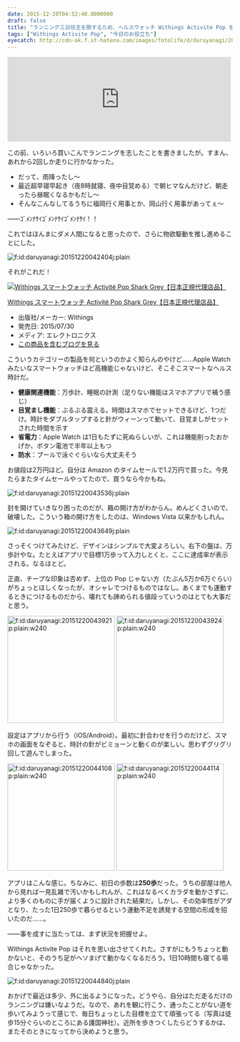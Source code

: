 ```yaml
---
date: 2015-12-20T04:52:40.0000000
draft: false
title: "ランニング三日坊主を脱するため、ヘルスウォッチ Withings Activite Pop を買った。"
tags: ["Withings Activite Pop", "今日のお役立ち"]
eyecatch: http://cdn-ak.f.st-hatena.com/images/fotolife/d/daruyanagi/20151220/20151220042404.jpg
---
```

<p><iframe src="https://hatenablog-parts.com/embed?url=https%3A%2F%2Fblog.daruyanagi.jp%2Fentry%2F2015%2F11%2F10%2F162146" title="物欲駆動でランニングを始める。 - だるろぐ" class="embed-card embed-blogcard" scrolling="no" frameborder="0" style="display: block; width: 100%; height: 190px; max-width: 500px; margin: 10px 0px;"></iframe></p><p>この前、いろいろ買いこんでランニングを志したことを書きましたが。すまん、あれから2回しか走りに行かなかった。</p>

<ul>
<li>だって、雨降ったし～</li>
<li>最近超早寝早起き（夜8時就寝、夜中目覚める）で朝ヒマなんだけど、朝走ったら昼眠くなるかもだし～</li>
<li>そんなこんなしてるうちに福岡行く用事とか、岡山行く用事があってぇ～</li>
</ul><p>――ｺﾞﾒﾝﾅｻｲｺﾞﾒﾝﾅｻｲｺﾞﾒﾝﾅｻｲ！！</p><p>これではほんまにダメ人間になると思ったので、さらに物欲駆動を推し進めることにした。</p><p><span itemscope itemtype="http://schema.org/Photograph"><img src="20151220042404.jpg" alt="f:id:daruyanagi:20151220042404j:plain" title="f:id:daruyanagi:20151220042404j:plain" class="hatena-fotolife" itemprop="image"></span></p><p>それがこれだ！</p><p><div class="hatena-asin-detail"><a href="http://www.amazon.co.jp/exec/obidos/ASIN/B010UV1M6O/bestylesnet-22/"><img src="https://images-fe.ssl-images-amazon.com/images/I/41kP4KiN2%2BL._SL160_.jpg" class="hatena-asin-detail-image" alt="Withings スマートウォッチ Activité Pop Shark Grey【日本正規代理店品】" title="Withings スマートウォッチ Activité Pop Shark Grey【日本正規代理店品】"></a><div class="hatena-asin-detail-info"><p class="hatena-asin-detail-title"><a href="http://www.amazon.co.jp/exec/obidos/ASIN/B010UV1M6O/bestylesnet-22/">Withings スマートウォッチ Activité Pop Shark Grey【日本正規代理店品】</a></p><ul><li><span class="hatena-asin-detail-label">出版社/メーカー:</span> Withings</li><li><span class="hatena-asin-detail-label">発売日:</span> 2015/07/30</li><li><span class="hatena-asin-detail-label">メディア:</span> エレクトロニクス</li><li><a href="http://d.hatena.ne.jp/asin/B010UV1M6O/bestylesnet-22" target="_blank">この商品を含むブログを見る</a></li></ul></div><div class="hatena-asin-detail-foot"></div></div></p><p>こういうカテゴリーの製品を何というのかよく知らんのやけど……Apple Watch みたいなスマートウォッチほど高機能じゃないけど、そこそこスマートなヘルス時計だ。</p>

<ul>
<li><b>健康関連機能</b>：万歩計、睡眠の計測（足りない機能はスマホアプリで補う感じ）</li>
<li><b>目覚まし機能</b>：ぶるぶる震える。時間はスマホでセットできるけど、1つだけ。時計をダブルタップすると針がウィーンって動いて、目覚ましがセットされた時間を示す</li>
<li><b>省電力</b>：Apple Watch は1日もたずに死ぬらしいが、これは機能削ったおかげか、ボタン電池で半年以上もつ</li>
<li><b>防水</b>：プールで泳ぐぐらいなら大丈夫そう</li>
</ul><p>お値段は2万円ほど。自分は Amazon のタイムセールで1.2万円で買った。今見たらまたタイムセールやってたので、買うなら今かもね。</p><p><span itemscope itemtype="http://schema.org/Photograph"><img src="20151220043536.jpg" alt="f:id:daruyanagi:20151220043536j:plain" title="f:id:daruyanagi:20151220043536j:plain" class="hatena-fotolife" itemprop="image"></span></p><p>封を開けていきなり困ったのだが、箱の開け方がわからん。めんどくさいので、破壊した。こういう箱の開け方をしたのは、Windows Vista 以来かもしれん。</p><p><span itemscope itemtype="http://schema.org/Photograph"><img src="20151220043649.jpg" alt="f:id:daruyanagi:20151220043649j:plain" title="f:id:daruyanagi:20151220043649j:plain" class="hatena-fotolife" itemprop="image"></span></p><p>さっそくつけてみたけど、デザインはシンプルで大変よろしい。右下の盤は、万歩計やな。たとえばアプリで目標1万歩って入力しとくと、ここに達成率が表示される。なるほとど。</p><p>正直、チープな印象は否めず、上位の Pop じゃない方（たぶん5万か6万ぐらい）がちょっとほしくなったが、オシャレでつけるものではなし。あくまでも運動するときにつけるものだから、壊れても諦められる値段っていうのはとても大事だと思う。</p><p><span itemscope itemtype="http://schema.org/Photograph"><img src="20151220043921.png" alt="f:id:daruyanagi:20151220043921p:plain:w240" title="f:id:daruyanagi:20151220043921p:plain:w240" class="hatena-fotolife" style="width:240px" itemprop="image"></span> <span itemscope itemtype="http://schema.org/Photograph"><img src="20151220043924.png" alt="f:id:daruyanagi:20151220043924p:plain:w240" title="f:id:daruyanagi:20151220043924p:plain:w240" class="hatena-fotolife" style="width:240px" itemprop="image"></span></p><p>設定はアプリから行う（iOS/Android）。最初に針合わせを行うのだけど、スマホの画面をなぞると、時計の針がビミョーンと動くのが楽しい。思わずグリグリ回して遊んでしまった。</p><p><span itemscope itemtype="http://schema.org/Photograph"><img src="20151220044108.png" alt="f:id:daruyanagi:20151220044108p:plain:w240" title="f:id:daruyanagi:20151220044108p:plain:w240" class="hatena-fotolife" style="width:240px" itemprop="image"></span> <span itemscope itemtype="http://schema.org/Photograph"><img src="20151220044114.png" alt="f:id:daruyanagi:20151220044114p:plain:w240" title="f:id:daruyanagi:20151220044114p:plain:w240" class="hatena-fotolife" style="width:240px" itemprop="image"></span></p><p>アプリはこんな感じ。ちなみに、初日の歩数は<b>250歩</b>だった。うちの部屋は他人から見れば一見乱雑で汚いかもしれんが、これはなるべくカラダを動かさずに、より多くのものに手が届くように設計された結果だ。しかし、その効率性がアダとなり、たった1日250歩で暮らせるという運動不足を誘発する空間の形成を招いたのだ……。</p><p>――事を成すに当たっては、まず状況を把握せよ。</p><p>Withings Activite Pop はそれを思い出させてくれた。さすがにもうちょっと動かないと、そのうち足がヘソまげて動かなくなるだろう。1日10時間も寝てる場合じゃなかった。</p><p><span itemscope itemtype="http://schema.org/Photograph"><img src="20151220044840.jpg" alt="f:id:daruyanagi:20151220044840j:plain" title="f:id:daruyanagi:20151220044840j:plain" class="hatena-fotolife" itemprop="image"></span></p><p>おかげで最近は多少、外に出るようになった。どうやら、自分はただ走るだけのランニングは嫌いなようだ。なので、あれを観に行こう、通ったことがない道を歩いてみようって感じで、毎日ちょっとした目標を立てて頑張ってる（写真は徒歩15分ぐらいのところにある護国神社）。近所を歩きつくしたらどうするかは、またそのときになってから決めようと思う。</p>
